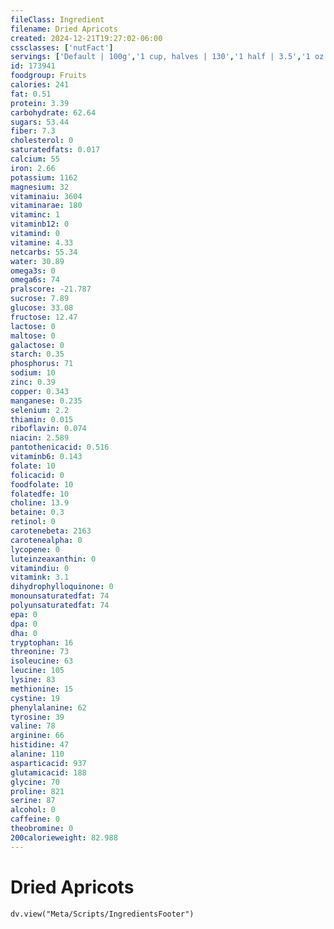 ```yaml
---
fileClass: Ingredient
filename: Dried Apricots
created: 2024-12-21T19:27:02-06:00
cssclasses: ['nutFact']
servings: ['Default | 100g','1 cup, halves | 130','1 half | 3.5','1 oz handful | 28.4']
id: 173941
foodgroup: Fruits
calories: 241
fat: 0.51
protein: 3.39
carbohydrate: 62.64
sugars: 53.44
fiber: 7.3
cholesterol: 0
saturatedfats: 0.017
calcium: 55
iron: 2.66
potassium: 1162
magnesium: 32
vitaminaiu: 3604
vitaminarae: 180
vitaminc: 1
vitaminb12: 0
vitamind: 0
vitamine: 4.33
netcarbs: 55.34
water: 30.89
omega3s: 0
omega6s: 74
pralscore: -21.787
sucrose: 7.89
glucose: 33.08
fructose: 12.47
lactose: 0
maltose: 0
galactose: 0
starch: 0.35
phosphorus: 71
sodium: 10
zinc: 0.39
copper: 0.343
manganese: 0.235
selenium: 2.2
thiamin: 0.015
riboflavin: 0.074
niacin: 2.589
pantothenicacid: 0.516
vitaminb6: 0.143
folate: 10
folicacid: 0
foodfolate: 10
folatedfe: 10
choline: 13.9
betaine: 0.3
retinol: 0
carotenebeta: 2163
carotenealpha: 0
lycopene: 0
luteinzeaxanthin: 0
vitamindiu: 0
vitamink: 3.1
dihydrophylloquinone: 0
monounsaturatedfat: 74
polyunsaturatedfat: 74
epa: 0
dpa: 0
dha: 0
tryptophan: 16
threonine: 73
isoleucine: 63
leucine: 105
lysine: 83
methionine: 15
cystine: 19
phenylalanine: 62
tyrosine: 39
valine: 78
arginine: 66
histidine: 47
alanine: 110
asparticacid: 937
glutamicacid: 188
glycine: 70
proline: 821
serine: 87
alcohol: 0
caffeine: 0
theobromine: 0
200calorieweight: 82.988
---
```


# Dried Apricots

```dataviewjs
dv.view("Meta/Scripts/IngredientsFooter")
```